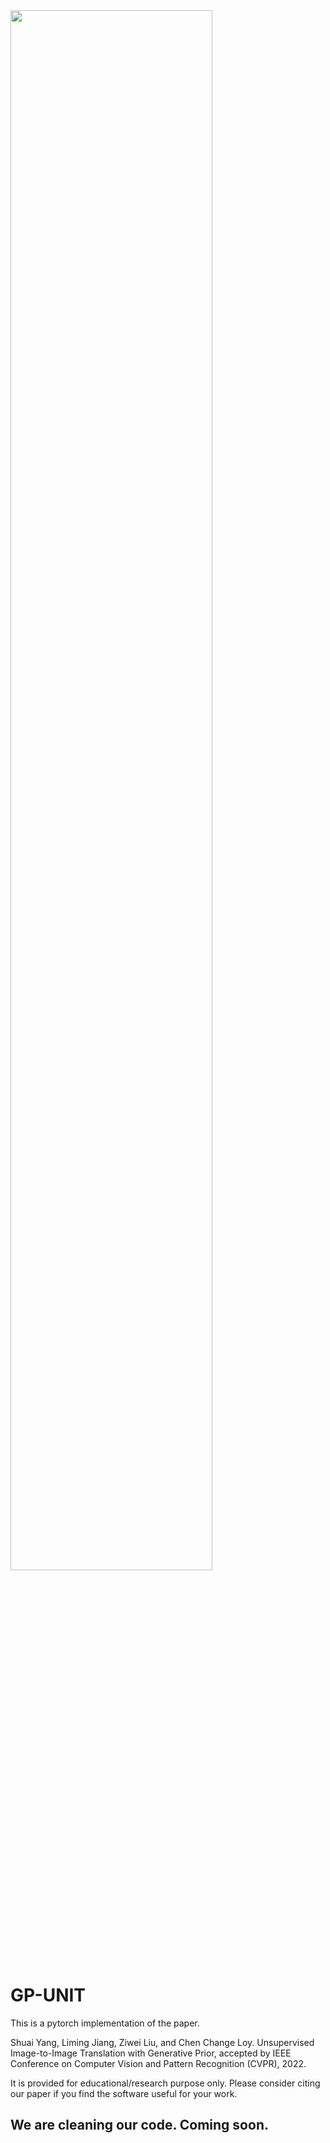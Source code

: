 <img src="https://raw.githubusercontent.com/williamyang1991/GP-UNIT/main/doc_images/results.jpg" width="80%" height="80%">

# GP-UNIT

This is a pytorch implementation of the paper.

Shuai Yang, Liming Jiang, Ziwei Liu, and Chen Change Loy.
Unsupervised Image-to-Image Translation with Generative Prior,
accepted by IEEE Conference on Computer Vision and Pattern Recognition (CVPR), 2022.

It is provided for educational/research purpose only. Please consider citing our paper if you find the software useful for your work.

## We are cleaning our code. Coming soon. 

